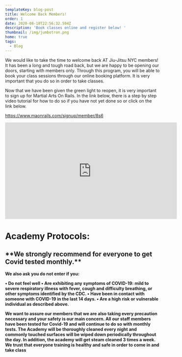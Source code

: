 ```yaml
---
templateKey: blog-post
title: Welcome Back Members!
order: 1
date: 2020-08-18T22:56:32.594Z
description: 'Book classes online and register below! '
thumbnail: /img/jumbotron.png
home: true
tags:
  - Blog
---
```

We would like to take the time to welcome back AT Jiu-Jitsu NYC members! It has been a long and tough road back, but we are happy to be opening our doors, starting with members only. Through this program, you will be able to book your class sessions through our online booking platform. It is very important that you do so in order to take classes.

Now that we have been given the green light to reopen, it is very important to sign up for Martial Arts On Rails. In the link below, there is a step by step video tutorial for how to do so if you have not yet done so or click on the link below.

<https://www.maonrails.com/signup/member/8s6>

<iframe width="560" height="315" src="https://www.youtube.com/embed/Pna2MyGY56A" frameborder="0" allow="accelerometer; autoplay; encrypted-media; gyroscope; picture-in-picture" allowfullscreen></iframe>

# **Academy Protocols:**

## **\*\*We strongly recommend for everyone to get Covid tested monthly.\*\***

**We also ask you do not enter if you:**

**• Do not feel well • Are exhibiting any symptoms of COVID-19: mild to severe respiratory illness with fever, cough and difficulty breathing, or other symptoms identified by the CDC.
 • Have been in contact with someone with COVID-19 in the last 14 days. • Are a high risk or vulnerable individual as described above.**

**We want to assure our members that we are also taking every precaution necessary and your safety is our main concern. All our staff members have been tested for Covid-19 and will continue to do so with monthly tests. The Academy will be thoroughly cleaned every night and commonly touched surfaces will be wiped down periodically throughout the day. In addition, the academy will get steam cleaned 3 times a week. We trust that everyone training is healthy and safe in order to come in and take class**
